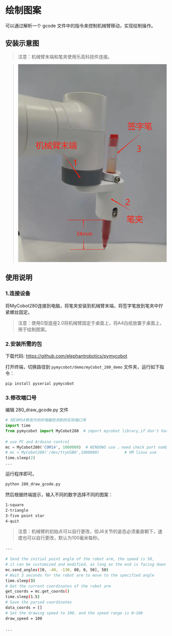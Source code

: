 # 绘制图案

可以通过解析一个 gcode 文件中的指令来控制机械臂移动，实现绘制操作。

## 安装示意图

> 注意：机械臂末端和笔夹使用乐高科技件连接。

> <img src="../../../resource\3-FunctionsAndApplications\6.developmentGuide\python\draw/7.15.1.jpg" alt="7.1.1-1" style="zoom: 80%;" />

## 使用说明

### 1.连接设备

将MyCobot280连接到电脑，将笔夹安装到机械臂末端，将签字笔放到笔夹中拧紧螺丝固定。

>注意：使用G型底座2.0将机械臂固定于桌面上，将A4白纸放置于桌面上，用于绘制图案。

### 2.安装所需的包

下载代码: https://github.com/elephantrobotics/pymycobot

打开终端，切换路径到 `pymycobot/demo/myCobot_280_demo` 文件夹，运行如下指令：

```bash
pip install pyserial pymycobot
```

### 3.修改端口号

编辑 280_draw_gcode.py 文件

```python
# 将COM14修改为你的电脑检测到的实际端口号
import time
from pymycobot import MyCobot280  # import mycobot library,if don't have, first 'pip install pymycobot'

# use PC and Arduino control
mc = MyCobot280('COM14', 1000000)  # WINDOWS use ，need check port number when you PC
# mc = MyCobot280('/dev/ttyUSB0',1000000)           # VM linux use
time.sleep(2)
...
```
运行程序即可。

```bash
python 280_draw_gcode.py
```

然后根据终端提示，输入不同的数字选择不同的图案：

```bash
1-square 
2-triangle 
3-five point star 
4-quit
```

> 注意：机械臂的初始点可以自行更改，但J6关节的姿态必须垂直朝下，速度也可以自行更改，默认为100毫米每秒。

```bash
...

# Send the initial point angle of the robot arm, the speed is 50,
# it can be customized and modified, as long as the end is facing down
mc.send_angles([0, -40, -130, 80, 0, 50], 50)
# Wait 3 seconds for the robot arm to move to the specified angle
time.sleep(3)
# Get the current coordinates of the robot arm
get_coords = mc.get_coords()
time.sleep(1.5)
# Save the parsed coordinates
data_coords = []
# Set the drawing speed to 100, and the speed range is 0~100
draw_speed = 100

...

```